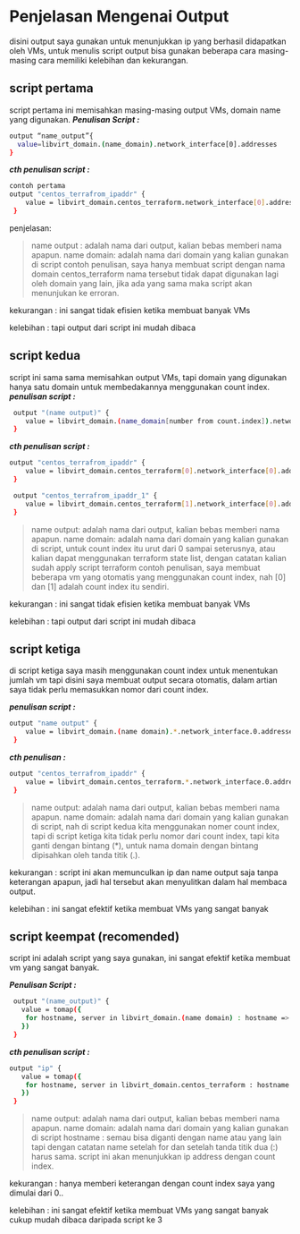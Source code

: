 # Penjelasan Mengenai Output

disini output saya gunakan untuk menunjukkan ip yang berhasil didapatkan oleh VMs, untuk menulis script output bisa gunakan beberapa cara masing-masing cara memiliki kelebihan dan kekurangan.

## script pertama

script pertama ini memisahkan masing-masing output VMs, domain name yang digunakan.
***Penulisan Script :***

```sh
output “name_output”{
  value=libvirt_domain.(name_domain).network_interface[0].addresses
}
```

***cth penulisan script :***

```sh
contoh pertama
output "centos_terrafrom_ipaddr" {
    value = libvirt_domain.centos_terraform.network_interface[0].addresses
 }
```

penjelasan:
> name output : adalah nama dari output, kalian bebas memberi nama apapun.
> name domain: adalah nama dari domain yang kalian gunakan di script
> contoh penulisan, saya hanya membuat script dengan nama domain centos_terraform
> nama tersebut tidak dapat digunakan lagi oleh domain yang lain, jika ada yang sama maka script akan menunjukan ke erroran.

kekurangan :
ini sangat tidak efisien ketika membuat banyak VMs

kelebihan :
tapi output dari script ini mudah dibaca

## script kedua

script ini sama sama memisahkan output VMs, tapi domain yang digunakan hanya satu domain untuk membedakannya menggunakan count index.
***penulisan script :***

```sh
 output "(name output)" {
    value = libvirt_domain.(name_domain[number from count.index]).network_interface[0].addresses
 }
```

***cth penulisan script :***

```sh
output "centos_terrafrom_ipaddr" {
    value = libvirt_domain.centos_terraform[0].network_interface[0].addresses
 }

 output "centos_terrafrom_ipaddr_1" {
    value = libvirt_domain.centos_terraform[1].network_interface[0].addresses
 }
```

> name output: adalah nama dari output, kalian bebas memberi nama apapun.
> name domain: adalah nama dari domain yang kalian gunakan di script, untuk count index itu urut dari 0 sampai seterusnya, atau kalian dapat menggunakan terraform state list, dengan catatan kalian sudah apply script terraform
> contoh penulisan, saya membuat beberapa vm yang otomatis yang menggunakan count index, nah [0] dan [1] adalah count index itu sendiri.

kekurangan :
ini sangat tidak efisien ketika membuat banyak VMs

kelebihan :
tapi output dari script ini mudah dibaca

## script ketiga

di script ketiga saya masih menggunakan count index untuk menentukan jumlah vm tapi disini saya membuat output secara otomatis, dalam artian saya tidak perlu memasukkan nomor dari count index.

***penulisan script :***

```sh
output "name output" {
    value = libvirt_domain.(name domain).*.network_interface.0.addresses
 }
```

***cth penulisan :***

```sh
output "centos_terrafrom_ipaddr" {
    value = libvirt_domain.centos_terraform.*.network_interface.0.addresses
 }
```

> name output: adalah nama dari output, kalian bebas memberi nama apapun.
> name domain: adalah nama dari domain yang kalian gunakan di script, nah di script kedua kita menggunakan nomer count index, tapi di script ketiga kita tidak perlu nomor dari count index, tapi kita ganti dengan bintang (*), untuk nama domain dengan bintang dipisahkan oleh tanda titik (.).

kekurangan :
script ini akan memunculkan ip dan name output saja tanpa keterangan apapun, jadi hal tersebut akan menyulitkan dalam hal membaca output.

kelebihan :
ini sangat efektif ketika membuat VMs yang sangat banyak

## script keempat (recomended)

script ini adalah script yang saya gunakan, ini sangat efektif ketika membuat vm yang sangat banyak.

***Penulisan Script :***

```sh
 output "(name_output)" {
   value = tomap({
    for hostname, server in libvirt_domain.(name domain) : hostname => server.network_interface.0.addresses
   })
 }
```

***cth penulisan script :***

```sh
output "ip" {
   value = tomap({
    for hostname, server in libvirt_domain.centos_terraform : hostname => server.network_interface.0.addresses
   })
 }
```

> name output: adalah nama dari output, kalian bebas memberi nama apapun.
> name domain: adalah nama dari domain yang kalian gunakan di script
> hostname : semau bisa diganti dengan name atau yang lain tapi dengan catatan name setelah for dan setelah tanda titik dua (:) harus sama.
> script ini akan menunjukkan ip address dengan count index.

kekurangan :
hanya memberi keterangan dengan count index saya yang dimulai dari 0..

kelebihan :
ini sangat efektif ketika membuat VMs yang sangat banyak
cukup mudah dibaca daripada script ke 3
